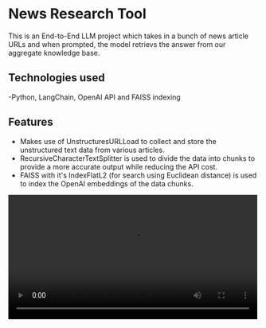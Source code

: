# News Research Tool

This is an End-to-End LLM project which takes in a bunch of news article URLs and when prompted, the model retrievs the answer from our aggregate knowledge base.

## Technologies used
-Python, LangChain, OpenAI API and FAISS indexing

## Features
- Makes use of UnstructuresURLLoad to collect and store the unstructured text data from various articles.
- RecursiveCharacterTextSplitter is used to divide the data into chunks to provide a more accurate output while reducing the API cost.
- FAISS with it's IndexFlatL2 (for search using Euclidean distance) is used to index the OpenAI embeddings of the data chunks.

<video controls width="500">
  <source src="https://github.com/Hazzerback25/News_Research_Tool_project/assets/85587494/5efeb5a0-4d9f-4c3c-b1fa-70afeb798de8" type="video/mp4">
</video>





